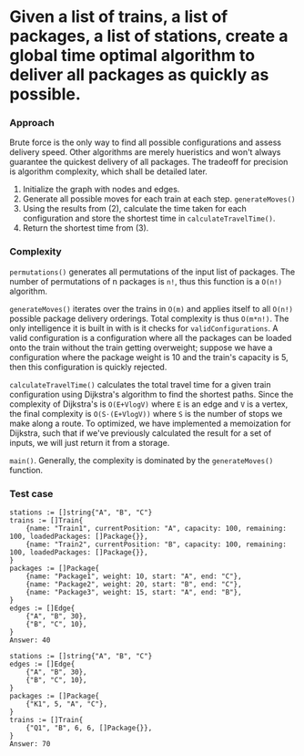 # Given a list of trains, a list of packages, a list of stations, create a global time optimal algorithm to deliver all packages as quickly as possible.

### Approach

Brute force is the only way to find all possible configurations and assess delivery speed. Other algorithms are merely hueristics and won't always guarantee the quickest delivery of all packages. The tradeoff for precision is algorithm complexity, which shall be detailed later.

1. Initialize the graph with nodes and edges.
2. Generate all possible moves for each train at each step. `generateMoves()`
3. Using the results from (2), calculate the time taken for each configuration and store the shortest time in `calculateTravelTime()`.
4. Return the shortest time from (3).

### Complexity

`permutations()` generates all permutations of the input list of packages. The number of permutations of n packages is `n!`, thus this function is a `O(n!)` algorithm.

`generateMoves()` iterates over the trains in `O(m)` and applies itself to all `O(n!)` possible package delivery orderings. Total complexity is thus `O(m*n!)`. The only intelligence it is built in with is it checks for `validConfigurations`. A valid configuration is a configuration where all the packages can be loaded onto the train without the train getting overweight; suppose we have a configuration where the package weight is 10 and the train's capacity is 5, then this configuration is quickly rejected.

`calculateTravelTime()` calculates the total travel time for a given train configuration using Dijkstra's algorithm to find the shortest paths. Since the complexity of Dijkstra's is `O(E+VlogV)` where `E` is an edge and `V` is a vertex, the final complexity is `O(S⋅(E+VlogV))` where `S` is the number of stops we make along a route. To optimized, we have implemented a memoization for Dijkstra, such that if we've previously calculated the result for a set of inputs, we will just return it from a storage.

`main()`. Generally, the complexity is dominated by the `generateMoves()` function.

### Test case

```
stations := []string{"A", "B", "C"}
trains := []Train{
	{name: "Train1", currentPosition: "A", capacity: 100, remaining: 100, loadedPackages: []Package{}},
	{name: "Train2", currentPosition: "B", capacity: 100, remaining: 100, loadedPackages: []Package{}},
}
packages := []Package{
	{name: "Package1", weight: 10, start: "A", end: "C"},
	{name: "Package2", weight: 20, start: "B", end: "C"},
	{name: "Package3", weight: 15, start: "A", end: "B"},
}
edges := []Edge{
	{"A", "B", 30},
	{"B", "C", 10},
}
Answer: 40
```

```
stations := []string{"A", "B", "C"}
edges := []Edge{
    {"A", "B", 30},
    {"B", "C", 10},
}
packages := []Package{
    {"K1", 5, "A", "C"},
}
trains := []Train{
    {"Q1", "B", 6, 6, []Package{}},
}
Answer: 70
```
